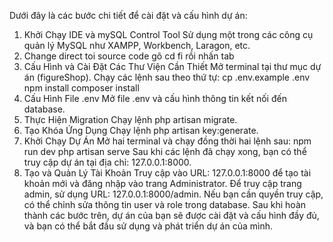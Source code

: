Dưới đây là các bước chi tiết để cài đặt và cấu hình dự án:

1. Khởi Chạy IDE và mySQL Control Tool
Sử dụng một trong các công cụ quản lý MySQL như XAMPP, Workbench, Laragon, etc.
2. Change direct toi source code
gõ cd fi rồi nhấn tab
3. Cấu Hình và Cài Đặt Các Thư Viện Cần Thiết
Mở terminal tại thư mục dự án (figureShop).
Chạy các lệnh sau theo thứ tự:
cp .env.example .env
npm install
composer install
4. Cấu Hình File .env
Mở file .env và cấu hình thông tin kết nối đến database.
5. Thực Hiện Migration
Chạy lệnh php artisan migrate.
6. Tạo Khóa Ứng Dụng
Chạy lệnh php artisan key:generate.
7. Khởi Chạy Dự Án
Mở hai terminal và chạy đồng thời hai lệnh sau:
npm run dev
php artisan serve
Sau khi các lệnh đã chạy xong, bạn có thể truy cập dự án tại địa chỉ: 127.0.0.1:8000.
8. Tạo và Quản Lý Tài Khoản
Truy cập vào URL: 127.0.0.1:8000 để tạo tài khoản mới và đăng nhập vào trang Administrator.
Để truy cập trang admin, sử dụng URL: 127.0.0.1:8000/admin. Nếu bạn cần quyền truy cập, có thể chỉnh sửa thông tin user và role trong database.
Sau khi hoàn thành các bước trên, dự án của bạn sẽ được cài đặt và cấu hình đầy đủ, và bạn có thể bắt đầu sử dụng và phát triển dự án của mình.
